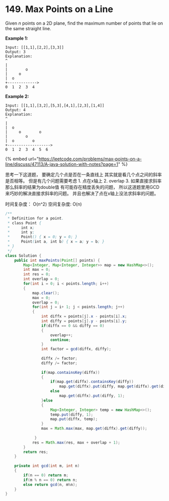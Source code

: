 # 149. Max Points on a Line



Given _n_ points on a 2D plane, find the maximum number of points that lie on the same straight line.

**Example 1:**

```text
Input: [[1,1],[2,2],[3,3]]
Output: 3
Explanation:
^
|
|        o
|     o
|  o  
+------------->
0  1  2  3  4
```

**Example 2:**

```text
Input: [[1,1],[3,2],[5,3],[4,1],[2,3],[1,4]]
Output: 4
Explanation:
^
|
|  o
|     o        o
|        o
|  o        o
+------------------->
0  1  2  3  4  5  6
```

{% embed url="https://leetcode.com/problems/max-points-on-a-line/discuss/47113/A-java-solution-with-notes?page=1" %}

思考一下这道题， 要确定几个点是否在一条直线上 其实就是看几个点之间的斜率是否相等。 但是有几个问题需要考虑 1. 点在x轴上 2. overlap 3. 如果直接求斜率 那么斜率的结果为double值 有可能存在精度丢失的问题， 所以这道题里用GCD来巧妙的解决直接求斜率的问题。 并且也解决了点在x轴上没法求斜率的问题。

时间复杂度： O\(n^2\) 空间复杂度: O\(n\)

```java
/**
 * Definition for a point.
 * class Point {
 *     int x;
 *     int y;
 *     Point() { x = 0; y = 0; }
 *     Point(int a, int b) { x = a; y = b; }
 * }
 */
class Solution {
    public int maxPoints(Point[] points) {
        Map<Integer, Map<Integer, Integer>> map = new HashMap<>();
        int max = 0;
        int res = 0;
        int overlap = 0;
        for(int i = 0; i < points.length; i++)
        {
            map.clear();
            max = 0;
            overlap = 0;
            for(int j = i+ 1; j < points.length; j++)
            {
                int diffx = points[j].x - points[i].x;
                int diffy = points[j].y - points[i].y;
                if(diffx == 0 && diffy == 0)
                {
                    overlap++;
                    continue;
                }
                int factor = gcd(diffx, diffy);
                
                diffx /= factor;
                diffy /= factor;
                
                if(map.containsKey(diffx))
                {
                    if(map.get(diffx).containsKey(diffy))
                        map.get(diffx).put(diffy, map.get(diffx).get(diffy) + 1);
                    else
                        map.get(diffx).put(diffy, 1);
                }else
                {
                    Map<Integer, Integer> temp = new HashMap<>();
                    temp.put(diffy, 1);
                    map.put(diffx, temp);
                }
                max = Math.max(max, map.get(diffx).get(diffy));
                    
             }
            res = Math.max(res, max + overlap + 1);
        }
        return res;
    }
    
    private int gcd(int m, int n)
    {
        if(n == 0) return m;
        if(m % n == 0) return n;
        else return gcd(n, m%n);
    }
}
```




